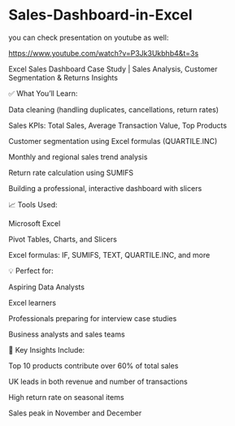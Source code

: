 # Sales-Dashboard-in-Excel

you can check presentation on youtube as well:

https://www.youtube.com/watch?v=P3Jk3Ukbhb4&t=3s

Excel Sales Dashboard Case Study | Sales Analysis, Customer Segmentation & Returns Insights

✅ What You’ll Learn:

Data cleaning (handling duplicates, cancellations, return rates)

Sales KPIs: Total Sales, Average Transaction Value, Top Products

Customer segmentation using Excel formulas (QUARTILE.INC)

Monthly and regional sales trend analysis

Return rate calculation using SUMIFS

Building a professional, interactive dashboard with slicers

📈 Tools Used:

Microsoft Excel

Pivot Tables, Charts, and Slicers

Excel formulas: IF, SUMIFS, TEXT, QUARTILE.INC, and more

💡 Perfect for:

Aspiring Data Analysts

Excel learners

Professionals preparing for interview case studies

Business analysts and sales teams

🎯 Key Insights Include:

Top 10 products contribute over 60% of total sales

UK leads in both revenue and number of transactions

High return rate on seasonal items

Sales peak in November and December
